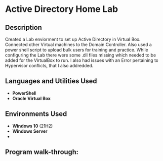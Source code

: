 <h1>Active Directory Home Lab</h1>



<h2>Description</h2>
Created a Lab enviorment to set up Active Directory in Virtual Box. Connected other Virtual machines to the Domain Controller.
Also used a power shell script to upload bulk users for training and practice.
While configuring the Lab there were some .dll files missing which needed to be added for the VirtualBox to run. I also had issues with an Error pertaining to Hypervisor conflicts, that I also addredded.
<br />


<h2>Languages and Utilities Used</h2>

- <b>PowerShell</b> 
- <b>Oracle Virtual Box</b> 
<h2>Environments Used </h2>

- <b>Windows 10</b> (21H2)
- <b>Windows Server</b>
- 
<h2>Program walk-through:</h2>

